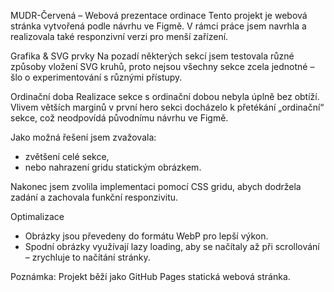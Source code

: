 MUDR-Červená – Webová prezentace ordinace
Tento projekt je webová stránka vytvořená podle návrhu ve Figmě. V rámci práce jsem navrhla a realizovala také responzivní verzi pro menší zařízení.

Grafika & SVG prvky
Na pozadí některých sekcí jsem testovala různé způsoby vložení SVG kruhů, proto nejsou všechny sekce zcela jednotné – šlo o experimentování s různými přístupy.

Ordinační doba
Realizace sekce s ordinační dobou nebyla úplně bez obtíží. Vlivem větších marginů v první hero sekci docházelo k přetékání „ordinační“ sekce, což neodpovídá původnímu návrhu ve Figmě.

Jako možná řešení jsem zvažovala:
- zvětšení celé sekce,
- nebo nahrazení gridu statickým obrázkem.

Nakonec jsem zvolila implementaci pomocí CSS gridu, abych dodržela zadání a zachovala funkční responzivitu.

Optimalizace
- Obrázky jsou převedeny do formátu WebP pro lepší výkon.
- Spodní obrázky využívají lazy loading, aby se načítaly až při scrollování – zrychluje to načítání stránky.

Poznámka: Projekt běží jako GitHub Pages statická webová stránka.
